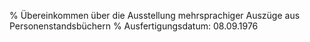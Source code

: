 % Übereinkommen über die Ausstellung mehrsprachiger Auszüge aus Personenstandsbüchern
% Ausfertigungsdatum: 08.09.1976
 